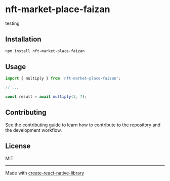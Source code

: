 # nft-market-place-faizan

testing

## Installation

```sh
npm install nft-market-place-faizan
```

## Usage

```js
import { multiply } from 'nft-market-place-faizan';

// ...

const result = await multiply(3, 7);
```

## Contributing

See the [contributing guide](CONTRIBUTING.md) to learn how to contribute to the repository and the development workflow.

## License

MIT

---

Made with [create-react-native-library](https://github.com/callstack/react-native-builder-bob)
